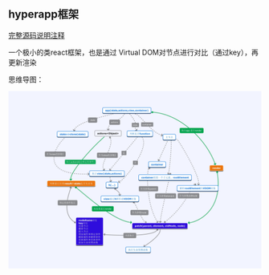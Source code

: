 ## hyperapp框架

[完整源码说明注释](https://github.com/stonehank/sourcecode-analysis/blob/master/source-code.hyperapp/README.md)

一个极小的类react框架，也是通过 Virtual DOM对节点进行对比（通过key），再更新渲染

思维导图：

![](../../img/hyperapp导图.jpg)